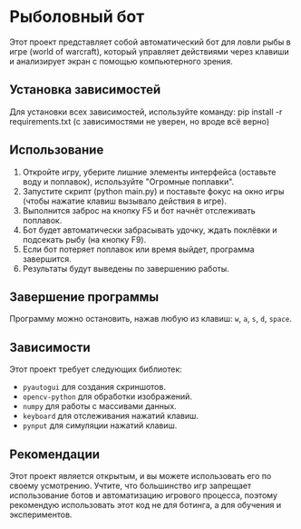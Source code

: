# Рыболовный бот

Этот проект представляет собой автоматический бот для ловли рыбы в игре (world of warcraft), который управляет действиями через клавиши и анализирует экран с помощью компьютерного зрения.

## Установка зависимостей

Для установки всех зависимостей, используйте команду: pip install -r requirements.txt
(с зависимостями не уверен, но вроде всё верно)

## Использование

1. Откройте игру, уберите лишние элементы интерфейса (оставьте воду и поплавок), используйте "Огромные поплавки".
2. Запустите скрипт (python main.py) и поставьте фокус на окно игры (чтобы нажатие клавиш вызывало действия в игре).
3. Выполнится заброс на кнопку F5 и бот начнёт отслеживать поплавок.
4. Бот будет автоматически забрасывать удочку, ждать поклёвки и подсекать рыбу (на кнопку F9).
5. Если бот потеряет поплавок или время выйдет, программа завершится.
6. Результаты будут выведены по завершению работы.

## Завершение программы

Программу можно остановить, нажав любую из клавиш: `w`, `a`, `s`, `d`, `space`.

## Зависимости

Этот проект требует следующих библиотек:

- `pyautogui` для создания скриншотов.
- `opencv-python` для обработки изображений.
- `numpy` для работы с массивами данных.
- `keyboard` для отслеживания нажатий клавиш.
- `pynput` для симуляции нажатий клавиш.

## Рекомендации

Этот проект является открытым, и вы можете использовать его по своему усмотрению.
Учтите, что большинство игр запрещает использование ботов и автоматизацию игрового процесса,
поэтому рекомендую использовать этот код не для ботинга, а для обучения и экспериментов.
